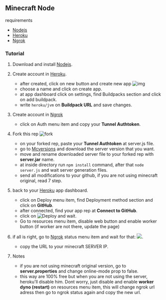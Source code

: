 ## Minecraft Node
requirements
 - [Nodejs](https://nodejs.org/)
 - [Heroku](https://www.heroku.com/)
 - [Ngrok](https://ngrok.com/)

### Tutorial
1. Download and install [Nodejs](https://nodejs.org/).
2. Create account in [Heroku](https://www.heroku.com/).
	 - after created, click on new button and create new app  ![img](https://cdn-moor.000webhostapp.com/repositorio/YnV0dG9uLnBuZw==.jpg)
	 - choose a name and click on create app.
	 - at app dashboard click on settings, find Buildpacks section and click on add buildpack.
	 - write `heroku/jvm` on **Buildpack URL** and save changes.
3. Create account in [Ngrok](https://ngrok.com/)
	 - click on Auth menu item and copy your **Tunnel Authtoken**.
4. Fork this rep ![fork](https://cdn-moor.000webhostapp.com/repositorio/YnV0dG9uMS5wbmc=.jpg)
	 - on your forked rep, paste your **Tunnel Authtoken** at server.js file.
	 - go to [Mcversions](https://mcversions.net/) and download the server version that you want.
	 - move and rename downloaded server file to your forked rep with **server.jar** name.
	 - at inside directory run `npm install` command, after that `node server.js` and wait server generation files.
	 - send all modifications to your github, if you are not using minecraft original, read 7 step.
5. back to your [Heroku](https://www.heroku.com/) app dashboard.
	 - click on Deploy menu item, find Deployment method section and click on **GitHub**.
	 - after connected, find your app rep at **Connect to GitHub**.
	 - click on ![Deploy](https://cdn-moor.000webhostapp.com/repositorio/YnV0dG9uMi5wbmc=.jpg) and wait.
	 - Go to resources menu item, disable web button and enable worker button (if worker are not there, update the page)
6. if all is right, go to [Ngrok](https://ngrok.com/) status menu item and wait for that:
![](https://cdn-moor.000webhostapp.com/repositorio/bmdyb2sucG5n.jpg).

	 - copy the URL to your minecraft SERVER IP.
7. Notes
	 - if you are not using minecraft original version, go to **server.properties** and change online-mode prop to false.
	 - this way are 100% free but when you are not using the server, heroku'll disable him. Dont worry, just disable and enable **worker dyno (restart)** on resources menu item, this will change ngrok url adress then go to ngrok status again and copy the new url.

